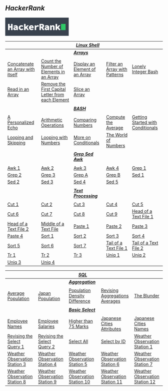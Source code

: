 ## **_HackerRank_**

![image](/hackerrank.png)

|                                                                                                                                               |                                                                                                                                                                                 | [**_Linux Shell_**](https://github.com/k1lgor/HackerRank/tree/master/Linux%20Shell)                                                       |                                                                                                                                         |                                                                                                                                               |
| --------------------------------------------------------------------------------------------------------------------------------------------- | ------------------------------------------------------------------------------------------------------------------------------------------------------------------------------- | ----------------------------------------------------------------------------------------------------------------------------------------- | --------------------------------------------------------------------------------------------------------------------------------------- | --------------------------------------------------------------------------------------------------------------------------------------------- |
|                                                                                                                                               |                                                                                                                                                                                 | [**_Arrays_**](https://github.com/k1lgor/HackerRank/tree/master/Linux%20Shell/Arrays)                                                     |                                                                                                                                         |                                                                                                                                               |
|                                                                                                                                               |                                                                                                                                                                                 |                                                                                                                                           |                                                                                                                                         |                                                                                                                                               |
| [Concatenate an Array with itself](https://github.com/k1lgor/HackerRank/blob/master/Linux%20Shell/Arrays/concatenate-an-array-with-itself.sh) | [Count the Number of Elements in an Array](https://github.com/k1lgor/HackerRank/blob/master/Linux%20Shell/Arrays/count-the-number-of-elements-in-an-array.sh)                   | [Display an Element of an Array](https://github.com/k1lgor/HackerRank/blob/master/Linux%20Shell/Arrays/display-an-element-of-an-array.sh) | [Filter an Array with Patterns](https://github.com/k1lgor/HackerRank/blob/master/Linux%20Shell/Arrays/filter-an-array-with-patterns.sh) | [Lonely Integer Bash](https://github.com/k1lgor/HackerRank/blob/master/Linux%20Shell/Arrays/lonely-integer-bash.sh)                           |
| [Read in an Array](https://github.com/k1lgor/HackerRank/blob/master/Linux%20Shell/Arrays/read-in-an-array.sh)                                 | [Remove the First Capital Letter from each Element](https://github.com/k1lgor/HackerRank/blob/master/Linux%20Shell/Arrays/remove-the-first-capital-letter-from-each-element.sh) | [Slice an Array](https://github.com/k1lgor/HackerRank/blob/master/Linux%20Shell/Arrays/slice-an-array.sh)                                 |
|                                                                                                                                               |                                                                                                                                                                                 |                                                                                                                                           |                                                                                                                                         |                                                                                                                                               |
|                                                                                                                                               |                                                                                                                                                                                 | [_**BASH**_](https://github.com/k1lgor/HackerRank/tree/master/Linux%20Shell/Bash)                                                         |                                                                                                                                         |                                                                                                                                               |
|                                                                                                                                               |                                                                                                                                                                                 |                                                                                                                                           |                                                                                                                                         |                                                                                                                                               |
| [A Personalized Echo](https://github.com/k1lgor/HackerRank/blob/master/Linux%20Shell/Bash/a-personalized-echo.sh)                             | [Arithmetic Operations](https://github.com/k1lgor/HackerRank/blob/master/Linux%20Shell/Bash/arithmetic-operations.sh)                                                           | [Comparing Numbers](https://github.com/k1lgor/HackerRank/blob/master/Linux%20Shell/Bash/comparing-numbers.sh)                             | [Compute the Average](https://github.com/k1lgor/HackerRank/blob/master/Linux%20Shell/Bash/compute-the-average.sh)                       | [Getting Started with Conditionals](https://github.com/k1lgor/HackerRank/blob/master/Linux%20Shell/Bash/getting-started-with-conditionals.sh) |
| [Looping and Skipping](https://github.com/k1lgor/HackerRank/blob/master/Linux%20Shell/Bash/looping-and-skipping.sh)                           | [Looping with Numbers](https://github.com/k1lgor/HackerRank/blob/master/Linux%20Shell/Bash/looping-with-numbers.sh)                                                             | [More on Conditionals](https://github.com/k1lgor/HackerRank/blob/master/Linux%20Shell/Bash/more-on-conditionals.sh)                       | [The World of Numbers](https://github.com/k1lgor/HackerRank/blob/master/Linux%20Shell/Bash/the-world-of-numbers.sh)                     |
|                                                                                                                                               |                                                                                                                                                                                 |                                                                                                                                           |                                                                                                                                         |                                                                                                                                               |
|                                                                                                                                               |                                                                                                                                                                                 | [_**Grep Sed Awk**_](https://github.com/k1lgor/HackerRank/tree/master/Linux%20Shell/Grep%20Sed%20Awk)                                     |                                                                                                                                         |                                                                                                                                               |
|                                                                                                                                               |                                                                                                                                                                                 |                                                                                                                                           |                                                                                                                                         |                                                                                                                                               |
| [Awk 1](https://github.com/k1lgor/HackerRank/blob/master/Linux%20Shell/Grep%20Sed%20Awk/awk-1.sh)                                             | [Awk 2](https://github.com/k1lgor/HackerRank/blob/master/Linux%20Shell/Grep%20Sed%20Awk/awk-2.sh)                                                                               | [Awk 3](https://github.com/k1lgor/HackerRank/blob/master/Linux%20Shell/Grep%20Sed%20Awk/awk-3.sh)                                         | [Awk 4](https://github.com/k1lgor/HackerRank/blob/master/Linux%20Shell/Grep%20Sed%20Awk/awk-4.sh)                                       | [Grep 1](https://github.com/k1lgor/HackerRank/blob/master/Linux%20Shell/Grep%20Sed%20Awk/grep-1.sh)                                           |
| [Grep 2](https://github.com/k1lgor/HackerRank/blob/master/Linux%20Shell/Grep%20Sed%20Awk/grep-2.sh)                                           | [Grep 3](https://github.com/k1lgor/HackerRank/blob/master/Linux%20Shell/Grep%20Sed%20Awk/grep-3.sh)                                                                             | [Grep A](https://github.com/k1lgor/HackerRank/blob/master/Linux%20Shell/Grep%20Sed%20Awk/grep-a.sh)                                       | [Grep B](https://github.com/k1lgor/HackerRank/blob/master/Linux%20Shell/Grep%20Sed%20Awk/grep-b.sh)                                     | [Sed 1](https://github.com/k1lgor/HackerRank/blob/master/Linux%20Shell/Grep%20Sed%20Awk/sed-1.sh)                                             |
| [Sed 2](https://github.com/k1lgor/HackerRank/blob/master/Linux%20Shell/Grep%20Sed%20Awk/sed-2.sh)                                             | [Sed 3](https://github.com/k1lgor/HackerRank/blob/master/Linux%20Shell/Grep%20Sed%20Awk/sed-3.sh)                                                                               | [Sed 4](https://github.com/k1lgor/HackerRank/blob/master/Linux%20Shell/Grep%20Sed%20Awk/sed-4.sh)                                         | [Sed 5](https://github.com/k1lgor/HackerRank/blob/master/Linux%20Shell/Grep%20Sed%20Awk/sed-5.sh)                                       |
|                                                                                                                                               |                                                                                                                                                                                 |                                                                                                                                           |                                                                                                                                         |                                                                                                                                               |
|                                                                                                                                               |                                                                                                                                                                                 | [_**Text Processing**_](https://github.com/k1lgor/HackerRank/tree/master/Linux%20Shell/Text%20Processing)                                 |                                                                                                                                         |                                                                                                                                               |
|                                                                                                                                               |                                                                                                                                                                                 |                                                                                                                                           |                                                                                                                                         |                                                                                                                                               |
| [Cut 1](https://github.com/k1lgor/HackerRank/blob/master/Linux%20Shell/Text%20Processing/cut-1.sh)                                            | [Cut 2](https://github.com/k1lgor/HackerRank/blob/master/Linux%20Shell/Text%20Processing/cut-2.sh)                                                                              | [Cut 3](https://github.com/k1lgor/HackerRank/blob/master/Linux%20Shell/Text%20Processing/cut-3.sh)                                        | [Cut 4](https://github.com/k1lgor/HackerRank/blob/master/Linux%20Shell/Text%20Processing/cut-4.sh)                                      | [Cut 5](https://github.com/k1lgor/HackerRank/blob/master/Linux%20Shell/Text%20Processing/cut-5.sh)                                            |
| [Cut 6](https://github.com/k1lgor/HackerRank/blob/master/Linux%20Shell/Text%20Processing/cut-6.sh)                                            | [Cut 7](https://github.com/k1lgor/HackerRank/blob/master/Linux%20Shell/Text%20Processing/cut-7.sh)                                                                              | [Cut 8](https://github.com/k1lgor/HackerRank/blob/master/Linux%20Shell/Text%20Processing/cut-8.sh)                                        | [Cut 9](https://github.com/k1lgor/HackerRank/blob/master/Linux%20Shell/Text%20Processing/cut-9.sh)                                      | [Head of a Text File 1](https://github.com/k1lgor/HackerRank/blob/master/Linux%20Shell/Text%20Processing/head-of-a-text-file-1.sh)            |
| [Head of a Text File 2](https://github.com/k1lgor/HackerRank/blob/master/Linux%20Shell/Text%20Processing/head-of-a-text-file-2.sh)            | [Middle of a Text File](https://github.com/k1lgor/HackerRank/blob/master/Linux%20Shell/Text%20Processing/middle-of-a-text-file.sh)                                              | [Paste 1](https://github.com/k1lgor/HackerRank/blob/master/Linux%20Shell/Text%20Processing/paste-1.sh)                                    | [Paste 2](https://github.com/k1lgor/HackerRank/blob/master/Linux%20Shell/Text%20Processing/paste-2.sh)                                  | [Paste 3](https://github.com/k1lgor/HackerRank/blob/master/Linux%20Shell/Text%20Processing/paste-3.sh)                                        |
| [Paste 4](https://github.com/k1lgor/HackerRank/blob/master/Linux%20Shell/Text%20Processing/paste-4.sh)                                        | [Sort 1](https://github.com/k1lgor/HackerRank/blob/master/Linux%20Shell/Text%20Processing/sort-1.sh)                                                                            | [Sort 2](https://github.com/k1lgor/HackerRank/blob/master/Linux%20Shell/Text%20Processing/sort-2.sh)                                      | [Sort 3](https://github.com/k1lgor/HackerRank/blob/master/Linux%20Shell/Text%20Processing/sort-3.sh)                                    | [Sort 4](https://github.com/k1lgor/HackerRank/blob/master/Linux%20Shell/Text%20Processing/sort-4.sh)                                          |
| [Sort 5](https://github.com/k1lgor/HackerRank/blob/master/Linux%20Shell/Text%20Processing/sort-5.sh)                                          | [Sort 6](https://github.com/k1lgor/HackerRank/blob/master/Linux%20Shell/Text%20Processing/sort-6.sh)                                                                            | [Sort 7](https://github.com/k1lgor/HackerRank/blob/master/Linux%20Shell/Text%20Processing/sort-7.sh)                                      | [Tail of a Text File 1](https://github.com/k1lgor/HackerRank/blob/master/Linux%20Shell/Text%20Processing/tail-of-a-text-file-1.sh)      | [Tail of a Text File 2](https://github.com/k1lgor/HackerRank/blob/master/Linux%20Shell/Text%20Processing/tail-of-a-text-file-2.sh)            |
| [Tr 1](https://github.com/k1lgor/HackerRank/blob/master/Linux%20Shell/Text%20Processing/tr-1.sh)                                              | [Tr 2](https://github.com/k1lgor/HackerRank/blob/master/Linux%20Shell/Text%20Processing/tr-2.sh)                                                                                | [Tr 3](https://github.com/k1lgor/HackerRank/blob/master/Linux%20Shell/Text%20Processing/tr-3.sh)                                          | [Uniq 1](https://github.com/k1lgor/HackerRank/blob/master/Linux%20Shell/Text%20Processing/uniq-1.sh)                                    | [Uniq 2](https://github.com/k1lgor/HackerRank/blob/master/Linux%20Shell/Text%20Processing/uniq-2.sh)                                          |
| [Uniq 3](https://github.com/k1lgor/HackerRank/blob/master/Linux%20Shell/Text%20Processing/uniq-3.sh)                                          | [Uniq 4](https://github.com/k1lgor/HackerRank/blob/master/Linux%20Shell/Text%20Processing/uniq-4.sh)                                                                            |

|                                                                                                                                        |                                                                                                                                        | [**_SQL_**](https://github.com/k1lgor/HackerRank/tree/master/SQL)                                                                        |                                                                                                                                          |                                                                                                                                          |
| -------------------------------------------------------------------------------------------------------------------------------------- | -------------------------------------------------------------------------------------------------------------------------------------- | ---------------------------------------------------------------------------------------------------------------------------------------- | ---------------------------------------------------------------------------------------------------------------------------------------- | ---------------------------------------------------------------------------------------------------------------------------------------- |
|                                                                                                                                        |                                                                                                                                        | [_**Aggregation**_](https://github.com/k1lgor/HackerRank/tree/master/SQL/Aggregation)                                                    |                                                                                                                                          |                                                                                                                                          |
|                                                                                                                                        |                                                                                                                                        |                                                                                                                                          |                                                                                                                                          |                                                                                                                                          |
| [Average Population](https://github.com/k1lgor/HackerRank/blob/master/SQL/Aggregation/average_population.sql)                          | [Japan Population](https://github.com/k1lgor/HackerRank/blob/master/SQL/Aggregation/japan_population.sql)                              | [Population Density Difference](https://github.com/k1lgor/HackerRank/blob/master/SQL/Aggregation/population_density_difference.sql)      | [Revising Aggregations Averages](https://github.com/k1lgor/HackerRank/blob/master/SQL/Aggregation/revising_aggregations_averages.sql)    | [The Blunder](https://github.com/k1lgor/HackerRank/blob/master/SQL/Aggregation/the_blunder.sql)                                          |
|                                                                                                                                        |                                                                                                                                        |                                                                                                                                          |                                                                                                                                          |                                                                                                                                          |
|                                                                                                                                        |                                                                                                                                        | [_**Basic Select**_](https://github.com/k1lgor/HackerRank/tree/master/SQL/Basic%20Select)                                                |                                                                                                                                          |                                                                                                                                          |
|                                                                                                                                        |                                                                                                                                        |                                                                                                                                          |                                                                                                                                          |                                                                                                                                          |
| [Employee Names](https://github.com/k1lgor/HackerRank/blob/master/SQL/Basic%20Select/employee_names.sql)                               | [Employee Salaries](https://github.com/k1lgor/HackerRank/blob/master/SQL/Basic%20Select/employee_salaries.sql)                         | [Higher than 75 Marks](https://github.com/k1lgor/HackerRank/blob/master/SQL/Basic%20Select/higher_than_75_marks.sql)                     | [Japanese Cities Attributes](https://github.com/k1lgor/HackerRank/blob/master/SQL/Basic%20Select/japanese_cities_attributes.sql)         | [Japanese Cities Names](https://github.com/k1lgor/HackerRank/blob/master/SQL/Basic%20Select/japanese_cities_names.sql)                   |
| [Revising the Select Query 1](https://github.com/k1lgor/HackerRank/blob/master/SQL/Basic%20Select/revising_the_select_query_1.sql)     | [Revising the Select Query 2](https://github.com/k1lgor/HackerRank/blob/master/SQL/Basic%20Select/revising_the_select_query_2.sql)     | [Select All](https://github.com/k1lgor/HackerRank/blob/master/SQL/Basic%20Select/select_all.sql)                                         | [Select by ID](https://github.com/k1lgor/HackerRank/blob/master/SQL/Basic%20Select/select_by_ID.sql)                                     | [Weather Observation Station 1](https://github.com/k1lgor/HackerRank/blob/master/SQL/Basic%20Select/weather_observation_station_1.sql)   |
| [Weather Observation Station 3](https://github.com/k1lgor/HackerRank/blob/master/SQL/Basic%20Select/weather_observation_station_3.sql) | [Weather Observation Station 4](https://github.com/k1lgor/HackerRank/blob/master/SQL/Basic%20Select/weather_observation_station_4.sql) | [Weather Observation Station 5](https://github.com/k1lgor/HackerRank/blob/master/SQL/Basic%20Select/weather_observation_station_5.sql)   | [Weather Observation Station 6](https://github.com/k1lgor/HackerRank/blob/master/SQL/Basic%20Select/weather_observation_station_6.sql)   | [Weather Observation Station 7](https://github.com/k1lgor/HackerRank/blob/master/SQL/Basic%20Select/weather_observation_station_7.sql)   |
| [Weather Observation Station 8](https://github.com/k1lgor/HackerRank/blob/master/SQL/Basic%20Select/weather_observation_station_8.sql) | [Weather Observation Station 9](https://github.com/k1lgor/HackerRank/blob/master/SQL/Basic%20Select/weather_observation_station_9.sql) | [Weather Observation Station 10](https://github.com/k1lgor/HackerRank/blob/master/SQL/Basic%20Select/weather_observation_station_10.sql) | [Weather Observation Station 11](https://github.com/k1lgor/HackerRank/blob/master/SQL/Basic%20Select/weather_observation_station_11.sql) | [Weather Observation Station 12](https://github.com/k1lgor/HackerRank/blob/master/SQL/Basic%20Select/weather_observation_station_12.sql) |
